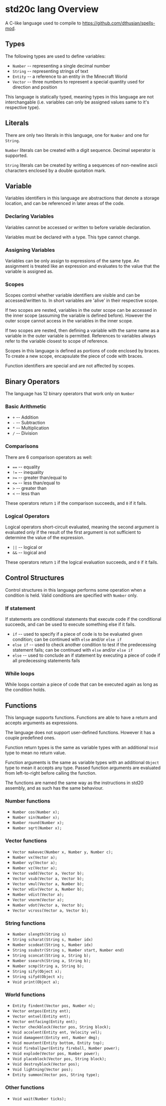 # std20c lang Overview
A C-like language used to compile to https://github.com/dthusian/spells-mod.

## Types
The following types are used to define variables:
- `Number` -- representing a single decimal number
- `String` -- representing strings of text
- `Entity` -- a reference to an entity in the Minecraft World
- `Vector` -- three numbers to represent a special quantity used for direction and position

This language is statically typed, meaning types in this language are not interchangable (i.e. variables can only be assigned values same to it's respective type).

## Literals
There are only two literals in this language, one for `Number` and one for `String`.

`Number` literals can be created with a digit sequence. Decimal seperator is supported.

`String` literals can be created by writing a sequences of non-newline ascii characters enclosed by a double quotation mark.

## Variable
Variables identifiers in this language are abstractions that denote a storage location, and can be referenced in later areas of the code.

### Declaring Variables
Variables cannot be accessed or written to before variable declaration.

Variables must be declared with a type. This type cannot change.

### Assigning Variables
Variables can be only assign to expressions of the same type. An assignment is treated like an expression and evaluates to the value that the variable is assigned as.

### Scopes
Scopes control whether variable identifiers are visible and can be accessed/written to. In short variables are 'alive' in their respective scope.

If two scopes are nested, variables in the outer scope can be accessed in the inner scope (assuming the variable is defined before). However the outer scope cannot access in the variables in the inner scope.

If two scopes are nested, then defining a variable with the same name as a variable in the outer variable is permitted. References to variables always refer to the variable closest to scope of reference.

Scopes in this language is defined as portions of code enclosed by braces. To create a new scope, encapsulate the piece of code with braces.

Function identifiers are special and are not affected by scopes.

## Binary Operators
The language has 12 binary operators that work only on `Number`

### Basic Arithmetic
- `+` -- Addition
- `-` -- Subtraction
- `*` -- Multiplication
- `/` -- Division

### Comparisons
There are 6 comparison operators as well:
- `==` -- equality
- `!=` -- inequality
- `>=` -- greater than/equal to
- `<=` -- less than/equal to
- `>` -- greater than
- `<` -- less than

These operators return `1` if the comparison succeeds, and `0` if it fails.

### Logical Operators
Logical operators short-circuit evaluated, meaning the second argument is evaluated only if the result of the first argument is not sufficient to determine the value of the expression.

- `||` -- logical or
- `&&` -- logical and

These operators return `1` if the logical evaluation succeeds, and `0` if it fails.

## Control Structures

Control structures in this language performs some operation when a condition is held. Valid conditions are specified with `Number` only.

### If statement
If statements are conditional statements that execute code if the conditional succeeds, and can be used to execute something else if it fails.
- `if` -- used to specify if a piece of code is to be evaluated given condition; can be continued with `else` and/or `else if`
- `else if` -- used to check another condition to test if the predecessing statement fails; can be continued with `else` and/or `else if`
- `else` -- used to conclude an if statement by executing a piece of code if all predecessing statements fails
### While loops

While loops contain a piece of code that can be executed again as long as the condition holds.

## Functions
This language supports functions. Functions are able to have a return and accepts arguments as expressions.

The language does not support user-defined functions. However it has a couple predefined ones.

Function return types is the same as variable types with an additional `Void` type to mean no return value.

Function arguments is the same as variable types with an additional `Object` type to mean it accepts any type. Passed function arguments are evaluated from left-to-right before calling the function.

The functions are named the same way as the instructions in std20 assembly, and as such has the same behaviour.

### Number functions
- `Number cos(Number x);`
- `Number sin(Number x);`
- `Number round(Number x);`
- `Number sqrt(Number x);`

### Vector functions
- `Vector makevec(Number x, Number y, Number c);`
- `Number vx(Vector a);`
- `Number vy(Vector a);`
- `Number vz(Vector a);`
- `Vector vadd(Vector a, Vector b);`
- `Vector vsub(Vector a, Vector b);`
- `Vector vmul(Vector a, Number b);`
- `Vector vdiv(Vector a, Number b);`
- `Number vdist(Vector a);`
- `Vector vnorm(Vector a);`
- `Number vdot(Vector a, Vector b);`
- `Vector vcross(Vector a, Vector b);`

### String functions
- `Number slength(String s)`
- `String scharat(String s, Number idx)`
- `Number scodeat(String s, Number idx)`
- `String ssubstr(String s, Number start, Number end)`
- `String sconcat(String a, String b);`
- `Number ssearch(String a, String b);`
- `Number scmp(String a, String b);`
- `String sify(Object x);`
- `String sifyd(Object x);`
- `Void print(Object a);`
### World functions
- `Entity findent(Vector pos, Number n);`
- `Vector entpos(Entity ent);`
- `Vector entvel(Entity ent);`
- `Vector entfacing(Entity ent);`
- `Vector checkblock(Vector pos, String block);`
- `Void accelent(Entity ent, Velocity vel);`
- `Void damageent(Entity ent, Number dmg);`
- `Void mountent(Entity bottom, Entity top);`
- `Void fireballpwr(Entity fireball, Number power);`
- `Void explode(Vector pos, Number power);`
- `Void placeblock(Vector pos, String block);`
- `Void destroyblock(Vector pos);`
- `Void lightning(Vector pos);`
- `Entity summon(Vector pos, String type);`

### Other functions
- `Void wait(Number ticks);`
